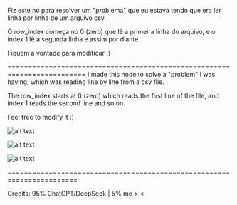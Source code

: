 Fiz este nó para resolver um "problema" que eu estava tendo que era ler linha por linha de um arquivo csv.

O row_index começa no 0 (zero) que lê a primeira linha do arquivo, e o index 1 lê a segunda linha e assim por diante.

Fiquem a vontade para modificar :)

=========================================================================
I made this node to solve a "problem" I was having, which was reading line by line from a csv file.

The row_index starts at 0 (zero) which reads the first line of the file, and index 1 reads the second line and so on.

Feel free to modify it :)


![alt text](https://i.ibb.co/xtXwj3y9/Screenshot-5.png)

![alt text](https://i.ibb.co/2wf0J5j/Screenshot-6.png)

![alt text](https://i.ibb.co/XxQVMYMF/Screenshot-7.png)


=======================================================================

Credits: 95% ChatGPT/DeepSeek | 5% me >.<
